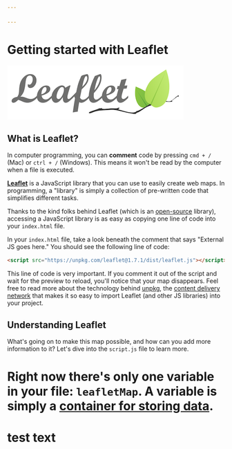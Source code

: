 ```yaml
---

---
```


# Getting started with Leaflet

![Leaflet logo](./media/leaflet-logo.png)

## What is Leaflet?

<aside>

In computer programming, you can **comment** code by pressing `cmd + /` (Mac) or `ctrl + /` (Windows). This means it won't be read by the computer when a file is executed.

</aside>

**[Leaflet](https://leafletjs.com)** is a JavaScript library that you can use to easily create web maps. In programming, a "library" is simply a collection of pre-written code that simplifies different tasks.

Thanks to the kind folks behind Leaflet (which is an [open-source](https://en.wikipedia.org/wiki/Open-source_software) library), accessing a JavaScript library is as easy as copying one line of code into your `index.html` file.

In your `index.html` file, take a look beneath the comment that says "External JS goes here." You should see the following line of code:

```HTML
<script src="https://unpkg.com/leaflet@1.7.1/dist/leaflet.js"></script>
```

This line of code is very important. If you comment it out of the script and wait for the preview to reload, you'll notice that your map disappears. Feel free to read more about the technology behind [unpkg](https://unpkg.com), the [content delivery network](https://www.cloudflare.com/learning/cdn/what-is-a-cdn/) that makes it so easy to import Leaflet (and other JS libraries) into your project.

## Understanding Leaflet

What's going on to make this map possible, and how can you add more information to it? Let's dive into the `script.js` file to learn more.

Right now there's only one **variable** in your file: `leafletMap`. A variable is simply a [container for storing data](https://www.w3schools.com/js/js_variables.asp).
=======
# test text
